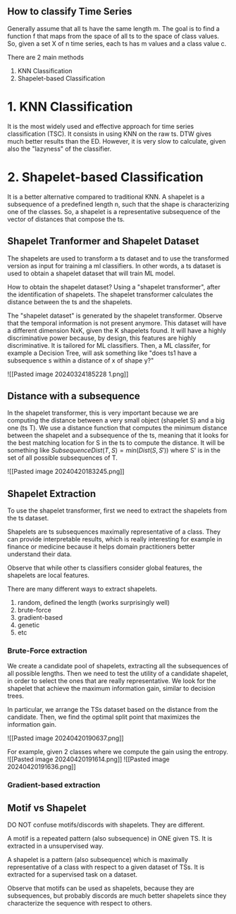 ## How to classify Time Series
Generally assume that all ts have the same length m.
The goal is to find a function f that maps from the space of all ts to the space of class values. So, given a set X of n time series, each ts has m values and a class value c.

There are 2 main methods
1. KNN Classification
2. Shapelet-based Classification

# 1. KNN Classification
It is the most widely used and effective approach for time series classification (TSC).
It consists in using KNN on the raw ts.
DTW gives much better results than the ED.
However, it is very slow to calculate, given also the "lazyness" of the classifier.


# 2. Shapelet-based Classification
It is a better alternative compared to traditional KNN.
A shapelet is a subsequence of a predefined length n, such that the shape is characterizing one of the classes. So, a shapelet is a representative subsequence of the vector of distances that compose the ts.

## Shapelet Tranformer and Shapelet Dataset
The shapelets are used to transform a ts dataset and to use the transformed version as input for training a ml classifiers.
In other words, a ts dataset is used to obtain a shapelet dataset that will train ML model.

How to obtain the shapelet dataset? Using a "shapelet transformer", after the identification of shapelets.
The shapelet transformer calculates the distance between the ts and the shapelets.

The "shapelet dataset" is generated by the shapelet transformer. Observe that the temporal information is not present anymore. This dataset will have a different dimension NxK, given the K shapelets found. It will have a highly discriminative power because, by design, this features are highly discriminative. It is tailored for ML classifiers.
Then, a ML classifer, for example a Decision Tree, will ask something like "does ts1 have a subsequence s within a distance of x of shape y?"

![[Pasted image 20240324185228 1.png]]

## Distance with a subsequence
In the shapelet transformer, this is very important because we are computing the distance between a very small object (shapelet S) and a big one (ts T).
We use a distance function that computes the minimum distance between the shapelet and a subsequence of the ts, meaning that it looks for the best matching location for S in the ts to compute the distance.
It will be something like $SubsequenceDist(T,S)=min(Dist(S,S'))$ where S' is in the set of all possible subsequences of T.

![[Pasted image 20240420183245.png]]

## Shapelet Extraction
To use the shapelet transformer, first we need to extract the shapelets from the ts dataset.

Shapelets are ts subsequences maximally representative of a class.
They can provide interpretable results, which is really interesting for example in finance or medicine because it helps domain practitioners better understand their data.

Observe that while other ts classifiers consider global features, the shapelets are local features.

There are many different ways to extract shapelets.
1. random, defined the length (works surprisingly well)
2. brute-force
3. gradient-based
4. genetic
5. etc

### Brute-Force extraction
We create a candidate pool of shapelets, extracting all the subsequences of all possible lengths.
Then we need to test the utility of a candidate shapelet, in order to select the ones that are really representative.
We look for the shapelet that achieve the maximum information gain, similar to decision trees.

In particular, we arrange the TSs dataset based on the distance from the candidate. Then, we find the optimal split point that maximizes the information gain. 

![[Pasted image 20240420190637.png]]

For example, given 2 classes where we compute the gain using the entropy.
![[Pasted image 20240420191614.png]]
![[Pasted image 20240420191636.png]]





### Gradient-based extraction



## Motif vs Shapelet
DO NOT confuse motifs/discords with shapelets.
They are different.

A motif is a repeated pattern (also subsequence) in ONE given TS.
It is extracted in a unsupervised way.

A shapelet is a pattern (also subsequence) which is maximally representative of a class with respect to a given dataset of TSs. It is extracted for a supervised task on a dataset.

Observe that motifs can be used as shapelets, because they are subsequences, but probably discords are much better shapelets since they characterize the sequence with respect to others.




